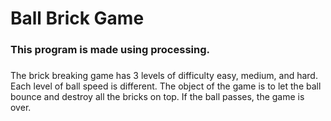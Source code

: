 <h1 align="left">Ball Brick Game</h1>

###

<h3 align="left">This program is made using processing.</h3>

###

<p align="left">The brick breaking game has 3 levels of difficulty easy, medium, and hard. Each level of ball speed is different. The object of the game is to let the ball bounce and destroy all the bricks on top. If the ball passes, the game is over.</p>

###
